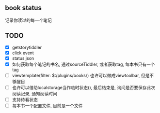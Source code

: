 ## book status

记录你读过的每一个笔记

## TODO

* [x] getstorytiddler
* [x] click event
* [x] status json
* [x] 如何获取每个笔记的书名, 通过sourceTiddler, 或者获取tag, 每本书只有一个tag
* [ ] viewtemplate(filter: $:/plugins/books/) 也许可以做成viewtoolbar, 但是不够醒目
* [ ] 也许可以借助localstorage当作临时状态(), 最后结束是, 询问是否要保存此次阅读记录, 通知阅读时间
* [ ] 支持待看状态
* [ ] 每本书一个配置文件, 目前是一个文件